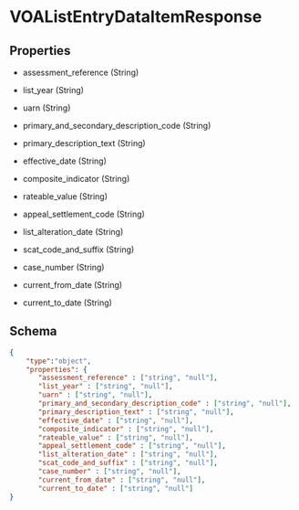 # VOAListEntryDataItemResponse
## Properties
- assessment_reference (String)

   
- list_year (String)

   
- uarn (String)

   
- primary_and_secondary_description_code (String)

   
- primary_description_text (String)

   
- effective_date (String)

   
- composite_indicator (String)

   
- rateable_value (String)

   
- appeal_settlement_code (String)

   
- list_alteration_date (String)

   
- scat_code_and_suffix (String)

   
- case_number (String)

   
- current_from_date (String)

   
- current_to_date (String)

   

## Schema
```json
{
    "type":"object",
    "properties": {
       "assessment_reference" : ["string", "null"],
       "list_year" : ["string", "null"],
       "uarn" : ["string", "null"],
       "primary_and_secondary_description_code" : ["string", "null"],
       "primary_description_text" : ["string", "null"],
       "effective_date" : ["string", "null"],
       "composite_indicator" : ["string", "null"],
       "rateable_value" : ["string", "null"],
       "appeal_settlement_code" : ["string", "null"],
       "list_alteration_date" : ["string", "null"],
       "scat_code_and_suffix" : ["string", "null"],
       "case_number" : ["string", "null"],
       "current_from_date" : ["string", "null"],
       "current_to_date" : ["string", "null"]
}
```

